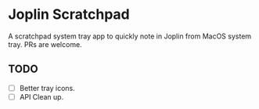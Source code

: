# Joplin Scratchpad

A scratchpad system tray app to quickly note in Joplin from MacOS system tray. PRs are welcome.

## TODO
- [ ] Better tray icons.
- [ ] API Clean up.